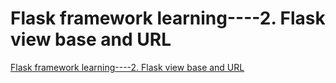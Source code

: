 # Flask framework learning----2. Flask view base and URL
[Flask framework learning----2. Flask view base and URL](https://aiwithcloud.com/2022/09/19/flask_framework_learning____2-_flask_view_base_and_url/)